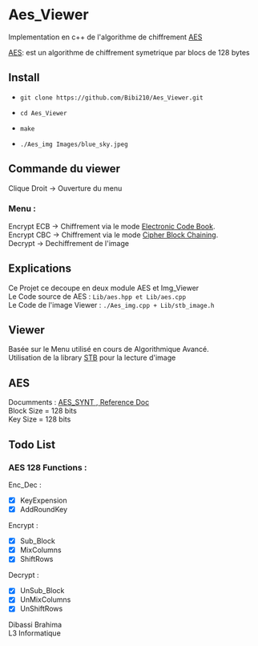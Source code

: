 # Aes_Viewer

Implementation en c++ de l'algorithme de chiffrement [AES](https://fr.wikipedia.org/wiki/Advanced_Encryption_Standard)

[AES](https://fr.wikipedia.org/wiki/Advanced_Encryption_Standard):
est un algorithme de chiffrement symetrique par blocs de 128 bytes

## Install
- `git clone https://github.com/Bibi210/Aes_Viewer.git`

- `cd Aes_Viewer`

- `make`

- ``` ./Aes_img Images/blue_sky.jpeg ```

## Commande du viewer 
Clique Droit -> Ouverture du menu

### Menu :

Encrypt ECB -> Chiffrement via le mode
[Electronic Code Book](https://fr.wikipedia.org/wiki/Mode_d%27op%C3%A9ration_(cryptographie)#Dictionnaire_de_codes_:_%C2%AB_Electronic_codebook_%C2%BB_(ECB) "Electronic Code Book").\
Encrypt CBC -> Chiffrement via le mode [Cipher Block Chaining](https://fr.wikipedia.org/wiki/Mode_d%27op%C3%A9ration_(cryptographie)#Encha%C3%AEnement_des_blocs_:_%C2%AB_Cipher_Block_Chaining_%C2%BB_(CBC) "Cipher Block Chaining").\
Decrypt -> Dechiffrement de l'image

## Explications

Ce Projet ce decoupe en deux module AES et Img_Viewer\
Le Code source de AES :
```Lib/aes.hpp et Lib/aes.cpp```\
Le Code de l'image Viewer :
```./Aes_img.cpp + Lib/stb_image.h``` 

## Viewer

Basée sur le Menu utilisé en cours de Algorithmique Avancé.\
Utilisation de la library [STB](https://github.com/nothings/stb) pour la lecture d'image
 

## AES
Documments : [AES_SYNT ](https://www.emse.fr/~dutertre/documents/synth_AES128.pdf),[ Reference Doc](https://nvlpubs.nist.gov/nistpubs/fips/nist.fips.197.pdf)\
Block Size = 128 bits\
Key Size = 128 bits

## Todo List
### AES 128 Functions :

Enc_Dec :
- [X] KeyExpension
- [X] AddRoundKey
  
Encrypt :
- [X] Sub_Block
- [X] MixColumns
- [X] ShiftRows
  
Decrypt :  
- [X] UnSub_Block
- [X] UnMixColumns
- [X] UnShiftRows

Dibassi Brahima\
L3 Informatique
